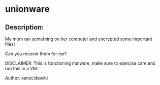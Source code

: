 
# unionware
## Description:
My mom ran something on her computer and encrypted some important files!

Can you recover them for me?

DISCLAIMER: This is functioning malware, make sure to exercise care and run this in a VM.

Author: xenocidewiki

